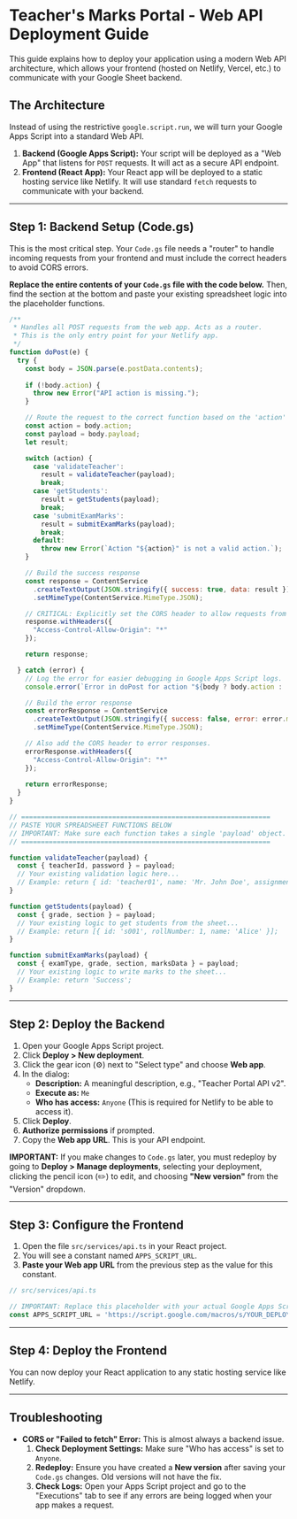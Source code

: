# Teacher's Marks Portal - Web API Deployment Guide

This guide explains how to deploy your application using a modern Web API architecture, which allows your frontend (hosted on Netlify, Vercel, etc.) to communicate with your Google Sheet backend.

## The Architecture

Instead of using the restrictive `google.script.run`, we will turn your Google Apps Script into a standard Web API.

1.  **Backend (Google Apps Script):** Your script will be deployed as a "Web App" that listens for `POST` requests. It will act as a secure API endpoint.
2.  **Frontend (React App):** Your React app will be deployed to a static hosting service like Netlify. It will use standard `fetch` requests to communicate with your backend.

---

## Step 1: Backend Setup (Code.gs)

This is the most critical step. Your `Code.gs` file needs a "router" to handle incoming requests from your frontend and must include the correct headers to avoid CORS errors.

**Replace the entire contents of your `Code.gs` file with the code below.** Then, find the section at the bottom and paste your existing spreadsheet logic into the placeholder functions.

```javascript
/**
 * Handles all POST requests from the web app. Acts as a router.
 * This is the only entry point for your Netlify app.
 */
function doPost(e) {
  try {
    const body = JSON.parse(e.postData.contents);
    
    if (!body.action) {
      throw new Error("API action is missing.");
    }

    // Route the request to the correct function based on the 'action' parameter
    const action = body.action;
    const payload = body.payload;
    let result;

    switch (action) {
      case 'validateTeacher':
        result = validateTeacher(payload);
        break;
      case 'getStudents':
        result = getStudents(payload);
        break;
      case 'submitExamMarks':
        result = submitExamMarks(payload);
        break;
      default:
        throw new Error(`Action "${action}" is not a valid action.`);
    }

    // Build the success response
    const response = ContentService
      .createTextOutput(JSON.stringify({ success: true, data: result }))
      .setMimeType(ContentService.MimeType.JSON);

    // CRITICAL: Explicitly set the CORS header to allow requests from any origin.
    response.withHeaders({
      "Access-Control-Allow-Origin": "*"
    });

    return response;

  } catch (error) {
    // Log the error for easier debugging in Google Apps Script logs.
    console.error(`Error in doPost for action "${body ? body.action : 'unknown'}":`, error, "Request Body:", e.postData.contents);

    // Build the error response
    const errorResponse = ContentService
      .createTextOutput(JSON.stringify({ success: false, error: error.message }))
      .setMimeType(ContentService.MimeType.JSON);

    // Also add the CORS header to error responses.
    errorResponse.withHeaders({
      "Access-Control-Allow-Origin": "*"
    });
    
    return errorResponse;
  }
}

// ===============================================================
// PASTE YOUR SPREADSHEET FUNCTIONS BELOW
// IMPORTANT: Make sure each function takes a single 'payload' object.
// ===============================================================

function validateTeacher(payload) {
  const { teacherId, password } = payload;
  // Your existing validation logic here...
  // Example: return { id: 'teacher01', name: 'Mr. John Doe', assignments: [...] };
}

function getStudents(payload) {
  const { grade, section } = payload;
  // Your existing logic to get students from the sheet...
  // Example: return [{ id: 's001', rollNumber: 1, name: 'Alice' }];
}

function submitExamMarks(payload) {
  const { examType, grade, section, marksData } = payload;
  // Your existing logic to write marks to the sheet...
  // Example: return 'Success';
}
```

---

## Step 2: Deploy the Backend

1.  Open your Google Apps Script project.
2.  Click **Deploy > New deployment**.
3.  Click the gear icon (⚙️) next to "Select type" and choose **Web app**.
4.  In the dialog:
    *   **Description:** A meaningful description, e.g., "Teacher Portal API v2".
    *   **Execute as:** `Me`
    *   **Who has access:** `Anyone` (This is required for Netlify to be able to access it).
5.  Click **Deploy**.
6.  **Authorize permissions** if prompted.
7.  Copy the **Web app URL**. This is your API endpoint.

**IMPORTANT:** If you make changes to `Code.gs` later, you must redeploy by going to **Deploy > Manage deployments**, selecting your deployment, clicking the pencil icon (✏️) to edit, and choosing **"New version"** from the "Version" dropdown.

---

## Step 3: Configure the Frontend

1.  Open the file `src/services/api.ts` in your React project.
2.  You will see a constant named `APPS_SCRIPT_URL`.
3.  **Paste your Web app URL** from the previous step as the value for this constant.

```typescript
// src/services/api.ts

// IMPORTANT: Replace this placeholder with your actual Google Apps Script Web App URL.
const APPS_SCRIPT_URL = 'https://script.google.com/macros/s/YOUR_DEPLOYMENT_ID/exec';
```

---

## Step 4: Deploy the Frontend

You can now deploy your React application to any static hosting service like Netlify.

---

## Troubleshooting

*   **CORS or "Failed to fetch" Error:** This is almost always a backend issue.
    1.  **Check Deployment Settings:** Make sure "Who has access" is set to `Anyone`.
    2.  **Redeploy:** Ensure you have created a **New version** after saving your `Code.gs` changes. Old versions will not have the fix.
    3.  **Check Logs:** Open your Apps Script project and go to the "Executions" tab to see if any errors are being logged when your app makes a request.
